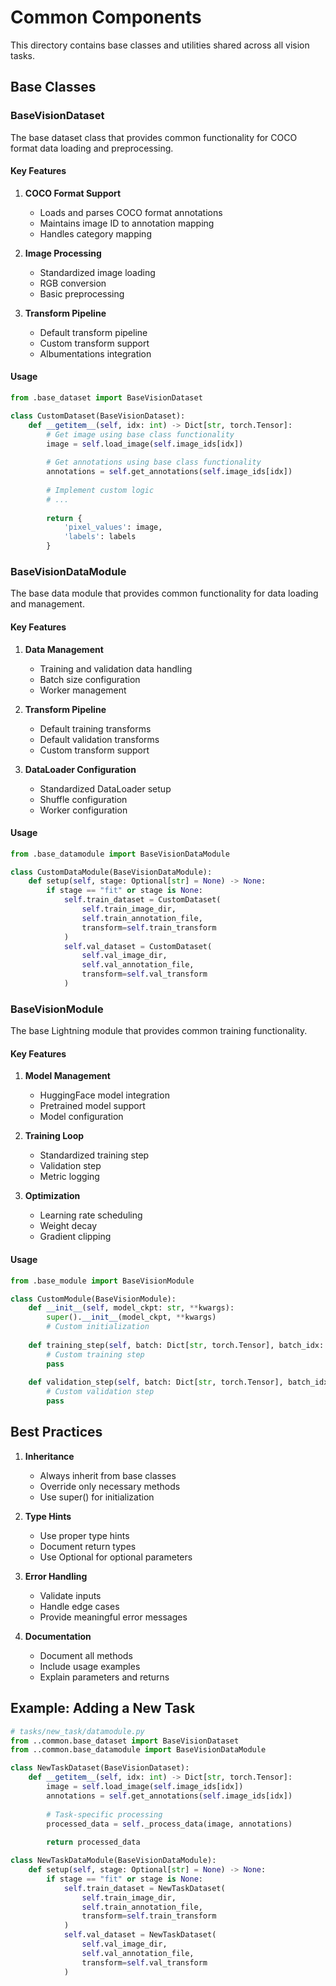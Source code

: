 # Common Components

This directory contains base classes and utilities shared across all vision tasks.

## Base Classes

### BaseVisionDataset

The base dataset class that provides common functionality for COCO format data loading and preprocessing.

#### Key Features

1. **COCO Format Support**
   - Loads and parses COCO format annotations
   - Maintains image ID to annotation mapping
   - Handles category mapping

2. **Image Processing**
   - Standardized image loading
   - RGB conversion
   - Basic preprocessing

3. **Transform Pipeline**
   - Default transform pipeline
   - Custom transform support
   - Albumentations integration

#### Usage

```python
from .base_dataset import BaseVisionDataset

class CustomDataset(BaseVisionDataset):
    def __getitem__(self, idx: int) -> Dict[str, torch.Tensor]:
        # Get image using base class functionality
        image = self.load_image(self.image_ids[idx])
        
        # Get annotations using base class functionality
        annotations = self.get_annotations(self.image_ids[idx])
        
        # Implement custom logic
        # ...
        
        return {
            'pixel_values': image,
            'labels': labels
        }
```

### BaseVisionDataModule

The base data module that provides common functionality for data loading and management.

#### Key Features

1. **Data Management**
   - Training and validation data handling
   - Batch size configuration
   - Worker management

2. **Transform Pipeline**
   - Default training transforms
   - Default validation transforms
   - Custom transform support

3. **DataLoader Configuration**
   - Standardized DataLoader setup
   - Shuffle configuration
   - Worker configuration

#### Usage

```python
from .base_datamodule import BaseVisionDataModule

class CustomDataModule(BaseVisionDataModule):
    def setup(self, stage: Optional[str] = None) -> None:
        if stage == "fit" or stage is None:
            self.train_dataset = CustomDataset(
                self.train_image_dir,
                self.train_annotation_file,
                transform=self.train_transform
            )
            self.val_dataset = CustomDataset(
                self.val_image_dir,
                self.val_annotation_file,
                transform=self.val_transform
            )
```

### BaseVisionModule

The base Lightning module that provides common training functionality.

#### Key Features

1. **Model Management**
   - HuggingFace model integration
   - Pretrained model support
   - Model configuration

2. **Training Loop**
   - Standardized training step
   - Validation step
   - Metric logging

3. **Optimization**
   - Learning rate scheduling
   - Weight decay
   - Gradient clipping

#### Usage

```python
from .base_module import BaseVisionModule

class CustomModule(BaseVisionModule):
    def __init__(self, model_ckpt: str, **kwargs):
        super().__init__(model_ckpt, **kwargs)
        # Custom initialization
        
    def training_step(self, batch: Dict[str, torch.Tensor], batch_idx: int) -> torch.Tensor:
        # Custom training step
        pass
        
    def validation_step(self, batch: Dict[str, torch.Tensor], batch_idx: int) -> None:
        # Custom validation step
        pass
```

## Best Practices

1. **Inheritance**
   - Always inherit from base classes
   - Override only necessary methods
   - Use super() for initialization

2. **Type Hints**
   - Use proper type hints
   - Document return types
   - Use Optional for optional parameters

3. **Error Handling**
   - Validate inputs
   - Handle edge cases
   - Provide meaningful error messages

4. **Documentation**
   - Document all methods
   - Include usage examples
   - Explain parameters and returns

## Example: Adding a New Task

```python
# tasks/new_task/datamodule.py
from ..common.base_dataset import BaseVisionDataset
from ..common.base_datamodule import BaseVisionDataModule

class NewTaskDataset(BaseVisionDataset):
    def __getitem__(self, idx: int) -> Dict[str, torch.Tensor]:
        image = self.load_image(self.image_ids[idx])
        annotations = self.get_annotations(self.image_ids[idx])
        
        # Task-specific processing
        processed_data = self._process_data(image, annotations)
        
        return processed_data

class NewTaskDataModule(BaseVisionDataModule):
    def setup(self, stage: Optional[str] = None) -> None:
        if stage == "fit" or stage is None:
            self.train_dataset = NewTaskDataset(
                self.train_image_dir,
                self.train_annotation_file,
                transform=self.train_transform
            )
            self.val_dataset = NewTaskDataset(
                self.val_image_dir,
                self.val_annotation_file,
                transform=self.val_transform
            )
``` 